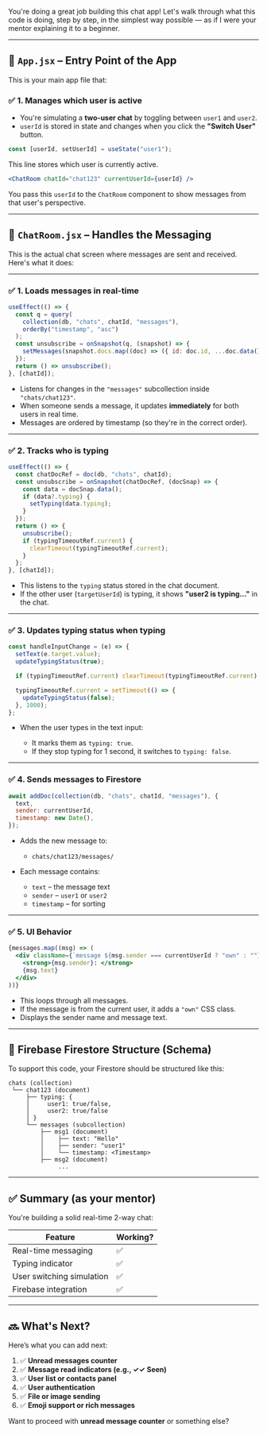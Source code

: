 You're doing a great job building this chat app! Let's walk through what this code is doing, step by step, in the simplest way possible — as if I were your mentor explaining it to a beginner.

---

## 🔷 `App.jsx` – Entry Point of the App

This is your main app file that:

### ✅ 1. **Manages which user is active**

* You're simulating a **two-user chat** by toggling between `user1` and `user2`.
* `userId` is stored in state and changes when you click the **"Switch User"** button.

```jsx
const [userId, setUserId] = useState("user1");
```

This line stores which user is currently active.

```jsx
<ChatRoom chatId="chat123" currentUserId={userId} />
```

You pass this `userId` to the `ChatRoom` component to show messages from that user's perspective.

---

## 🔷 `ChatRoom.jsx` – Handles the Messaging

This is the actual chat screen where messages are sent and received. Here's what it does:

---

### ✅ 1. **Loads messages in real-time**

```js
useEffect(() => {
  const q = query(
    collection(db, "chats", chatId, "messages"),
    orderBy("timestamp", "asc")
  );
  const unsubscribe = onSnapshot(q, (snapshot) => {
    setMessages(snapshot.docs.map((doc) => ({ id: doc.id, ...doc.data() })));
  });
  return () => unsubscribe();
}, [chatId]);
```

* Listens for changes in the `"messages"` subcollection inside `"chats/chat123"`.
* When someone sends a message, it updates **immediately** for both users in real time.
* Messages are ordered by timestamp (so they're in the correct order).

---

### ✅ 2. **Tracks who is typing**

```js
useEffect(() => {
  const chatDocRef = doc(db, "chats", chatId);
  const unsubscribe = onSnapshot(chatDocRef, (docSnap) => {
    const data = docSnap.data();
    if (data?.typing) {
      setTyping(data.typing);
    }
  });
  return () => {
    unsubscribe();
    if (typingTimeoutRef.current) {
      clearTimeout(typingTimeoutRef.current);
    }
  };
}, [chatId]);
```

* This listens to the `typing` status stored in the chat document.
* If the other user (`targetUserId`) is typing, it shows **"user2 is typing..."** in the chat.

---

### ✅ 3. **Updates typing status when typing**

```js
const handleInputChange = (e) => {
  setText(e.target.value);
  updateTypingStatus(true);

  if (typingTimeoutRef.current) clearTimeout(typingTimeoutRef.current);

  typingTimeoutRef.current = setTimeout(() => {
    updateTypingStatus(false);
  }, 1000);
};
```

* When the user types in the text input:

  * It marks them as `typing: true`.
  * If they stop typing for 1 second, it switches to `typing: false`.

---

### ✅ 4. **Sends messages to Firestore**

```js
await addDoc(collection(db, "chats", chatId, "messages"), {
  text,
  sender: currentUserId,
  timestamp: new Date(),
});
```

* Adds the new message to:

  * `chats/chat123/messages/`
* Each message contains:

  * `text` – the message text
  * `sender` – `user1` or `user2`
  * `timestamp` – for sorting

---

### ✅ 5. **UI Behavior**

```jsx
{messages.map((msg) => (
  <div className={`message ${msg.sender === currentUserId ? "own" : ""}`}>
    <strong>{msg.sender}: </strong>
    {msg.text}
  </div>
))}
```

* This loops through all messages.
* If the message is from the current user, it adds a `"own"` CSS class.
* Displays the sender name and message text.

---

## 🔷 Firebase Firestore Structure (Schema)

To support this code, your Firestore should be structured like this:

```
chats (collection)
 └── chat123 (document)
     ├── typing: {
     │     user1: true/false,
     │     user2: true/false
     │ }
     └── messages (subcollection)
         ├── msg1 (document)
         │    ├── text: "Hello"
         │    ├── sender: "user1"
         │    └── timestamp: <Timestamp>
         ├── msg2 (document)
              ...
```

---

## ✅ Summary (as your mentor)

You're building a solid real-time 2-way chat:

| Feature                   | Working? |
| ------------------------- | -------- |
| Real-time messaging       | ✅        |
| Typing indicator          | ✅        |
| User switching simulation | ✅        |
| Firebase integration      | ✅        |

---

## 🔜 What's Next?

Here’s what you can add next:

1. ✅ **Unread messages counter**
2. ✅ **Message read indicators (e.g., ✓✓ Seen)**
3. ✅ **User list or contacts panel**
4. ✅ **User authentication**
5. ✅ **File or image sending**
6. ✅ **Emoji support or rich messages**

Want to proceed with **unread message counter** or something else?
